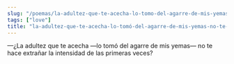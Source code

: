 ```yaml
---
slug: "/poemas/la-adultez-que-te-acecha-lo-tomo-del-agarre-de-mis-yemas-no-te-hace-extrannar-la-intensidad-de-las-primeras-veces"
tags: ["love"]
title: "la-adultez-que-te-acecha-lo-tomó-del-agarre-de-mis-yemas-no-te-hace-extrañar-la-intensidad-de-las-primeras-veces"
---
```

—¿La adultez que te acecha —lo tomó del agarre de mis yemas— no te hace extrañar la intensidad de las primeras veces?